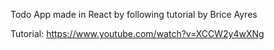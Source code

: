 Todo App made in React by following tutorial by Brice Ayres

Tutorial:
https://www.youtube.com/watch?v=XCCW2y4wXNg
